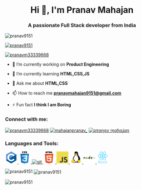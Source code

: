 
<h1 align="center">Hi 👋, I'm Pranav Mahajan</h1>
<h3 align="center">A passionate Full Stack developer from India</h3>

<p align="left"> <img src="https://komarev.com/ghpvc/?username=pranav9151&label=Profile%20views&color=0e75b6&style=flat" alt="pranav9151" /> </p>

<p align="left"> <a href="https://github.com/ryo-ma/github-profile-trophy"><img src="https://github-profile-trophy.vercel.app/?username=pranav9151" alt="pranav9151" /></a> </p>

<p align="left"> <a href="https://twitter.com/pranavm33339668" target="blank"><img src="https://img.shields.io/twitter/follow/pranavm33339668?logo=twitter&style=for-the-badge" alt="pranavm33339668" /></a> </p>

- 🔭 I’m currently working on **Product Engineering**

- 🌱 I’m currently learning **HTML,CSS,JS**

- 💬 Ask me about **HTML,CSS**

- 📫 How to reach me **pranavmahajan9151@gmail.com**

- ⚡ Fun fact **I think I am Boring**

<h3 align="left">Connect with me:</h3>
<p align="left">
<a href="https://twitter.com/pranavm33339668" target="blank"><img align="center" src="https://raw.githubusercontent.com/rahuldkjain/github-profile-readme-generator/master/src/images/icons/Social/twitter.svg" alt="pranavm33339668" height="30" width="40" /></a>
<a href="https://instagram.com/mahajanpranav_" target="blank"><img align="center" src="https://raw.githubusercontent.com/rahuldkjain/github-profile-readme-generator/master/src/images/icons/Social/instagram.svg" alt="mahajanpranav_" height="30" width="40" /></a>
<a href="https://www.youtube.com/c/ρ૨αɳαѵ ɱαɦαʝαɳ" target="blank"><img align="center" src="https://raw.githubusercontent.com/rahuldkjain/github-profile-readme-generator/master/src/images/icons/Social/youtube.svg" alt="ρ૨αɳαѵ ɱαɦαʝαɳ" height="30" width="40" /></a>
</p>

<h3 align="left">Languages and Tools:</h3>
<p align="left"> <a href="https://www.cprogramming.com/" target="_blank"> <img src="https://raw.githubusercontent.com/devicons/devicon/master/icons/c/c-original.svg" alt="c" width="40" height="40"/> </a> <a href="https://www.w3schools.com/css/" target="_blank"> <img src="https://raw.githubusercontent.com/devicons/devicon/master/icons/css3/css3-original-wordmark.svg" alt="css3" width="40" height="40"/> </a> <a href="https://git-scm.com/" target="_blank"> <img src="https://www.vectorlogo.zone/logos/git-scm/git-scm-icon.svg" alt="git" width="40" height="40"/> </a> <a href="https://www.w3.org/html/" target="_blank"> <img src="https://raw.githubusercontent.com/devicons/devicon/master/icons/html5/html5-original-wordmark.svg" alt="html5" width="40" height="40"/> </a> <a href="https://developer.mozilla.org/en-US/docs/Web/JavaScript" target="_blank"> <img src="https://raw.githubusercontent.com/devicons/devicon/master/icons/javascript/javascript-original.svg" alt="javascript" width="40" height="40"/> </a> <a href="https://www.linux.org/" target="_blank"> <img src="https://raw.githubusercontent.com/devicons/devicon/master/icons/linux/linux-original.svg" alt="linux" width="40" height="40"/> </a> <a href="https://nodejs.org" target="_blank"> <img src="https://raw.githubusercontent.com/devicons/devicon/master/icons/nodejs/nodejs-original-wordmark.svg" alt="nodejs" width="40" height="40"/> </a> <a href="https://reactjs.org/" target="_blank"> <img src="https://raw.githubusercontent.com/devicons/devicon/master/icons/react/react-original-wordmark.svg" alt="react" width="40" height="40"/> </a> </p>

<p><img align="left" src="https://github-readme-stats.vercel.app/api/top-langs?username=pranav9151&show_icons=true&locale=en&layout=compact" alt="pranav9151" /></p>

<p>&nbsp;<img align="center" src="https://github-readme-stats.vercel.app/api?username=pranav9151&show_icons=true&locale=en" alt="pranav9151" /></p>

<p><img align="center" src="https://github-readme-streak-stats.herokuapp.com/?user=pranav9151&" alt="pranav9151" /></p>


<!---
Pranav9151/Pranav9151 is a ✨ special ✨ repository because its `README.md` (this file) appears on your GitHub profile.
You can click the Preview link to take a look at your changes.
--->
